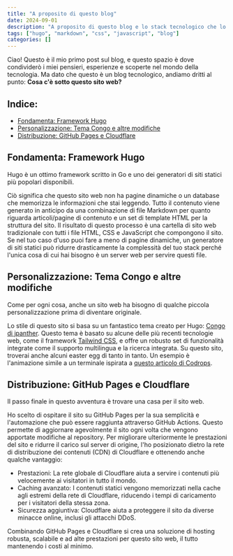 ```yaml
---
title: "A proposito di questo blog"
date: 2024-09-01
description: "A proposito di questo blog e lo stack tecnologico che lo costituisce."
tags: ["hugo", "markdown", "css", "javascript", "blog"]
categories: []
---
```


Ciao! Questo è il mio primo post sul blog, e questo spazio è dove condividerò i miei pensieri, esperienze e scoperte nel mondo della tecnologia.
Ma dato che questo è un blog tecnologico, andiamo dritti al punto: **Cosa c'è sotto questo sito web?**

## Indice:
- [Fondamenta: Framework Hugo](#fondamenta-framework-hugo)
- [Personalizzazione: Tema Congo e altre modifiche](#personalizzazione-tema-congo-e-altre-modifiche)
- [Distribuzione: GitHub Pages e Cloudflare](#distribuzione-github-pages-e-cloudflare)

## Fondamenta: Framework Hugo
Hugo è un ottimo framework scritto in Go e uno dei generatori di siti statici più popolari disponibili.

Ciò significa che questo sito web non ha pagine dinamiche o un database che memorizza le informazioni che stai leggendo. Tutto il contenuto viene generato in anticipo da una combinazione di file Markdown per quanto riguarda articoli/pagine di contenuto e un set di template HTML per la struttura del sito.
Il risultato di questo processo è una cartella di sito web tradizionale con tutti i file HTML, CSS e JavaScript che compongono il sito. Se nel tuo caso d'uso puoi fare a meno di pagine dinamiche, un generatore di siti statici può ridurre drasticamente la complessità del tuo stack perché l'unica cosa di cui hai bisogno è un server web per servire questi file.

## Personalizzazione: Tema Congo e altre modifiche
Come per ogni cosa, anche un sito web ha bisogno di qualche piccola personalizzazione prima di diventare originale.

Lo stile di questo sito si basa su un fantastico tema creato per Hugo: [Congo di jpanther](https://github.com/jpanther/congo). Questo tema è basato su alcune delle più recenti tecnologie web, come il framework [Tailwind CSS](https://tailwindcss.com/), e offre un robusto set di funzionalità integrate come il supporto multilingua e la ricerca integrata.
Su questo sito, troverai anche alcuni easter egg di tanto in tanto. Un esempio è l'animazione simile a un terminale ispirata a [questo articolo di Codrops](https://tympanus.net/codrops/2024/06/19/hover-animations-for-terminal-like-typography/).

## Distribuzione: GitHub Pages e Cloudflare
Il passo finale in questo avventura è trovare una casa per il sito web.

Ho scelto di ospitare il sito su GitHub Pages per la sua semplicità e l'automazione che può essere raggiunta attraverso GitHub Actions. Questo permette di aggiornare agevolmente il sito ogni volta che vengono apportate modifiche al repository. Per migliorare ulteriormente le prestazioni del sito e ridurre il carico sul server di origine, l'ho posizionato dietro la rete di distribuzione dei contenuti (CDN) di Cloudflare e ottenendo anche qualche vantaggio:

- Prestazioni: La rete globale di Cloudflare aiuta a servire i contenuti più velocemente ai visitatori in tutto il mondo.
- Caching avanzato: I contenuti statici vengono memorizzati nella cache agli estremi della rete di Cloudflare, riducendo i tempi di caricamento per i visitatori della stessa zona.
- Sicurezza aggiuntiva: Cloudflare aiuta a proteggere il sito da diverse minacce online, inclusi gli attacchi DDoS.

Combinando GitHub Pages e Cloudflare si crea una soluzione di hosting robusta, scalabile e ad alte prestazioni per questo sito web, il tutto mantenendo i costi al minimo.
